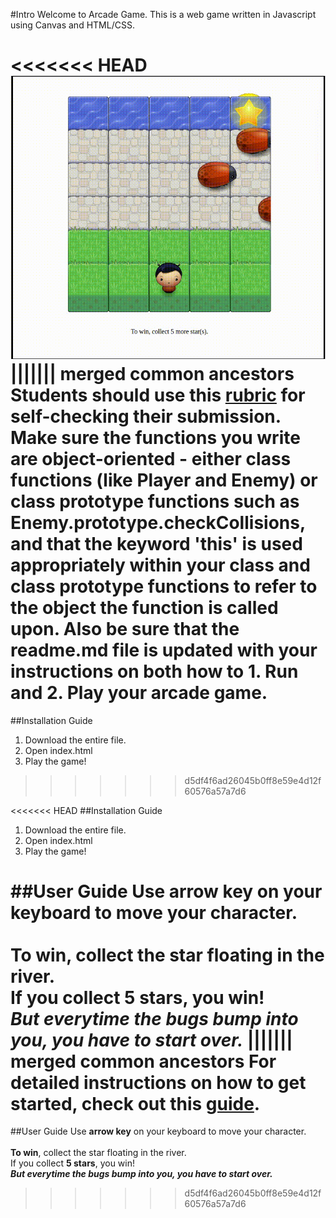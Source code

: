 #Intro
Welcome to Arcade Game.
This is a web game written in Javascript using Canvas and HTML/CSS. 

<<<<<<< HEAD
![movie-1.gif](movie-1.gif)
||||||| merged common ancestors
Students should use this [rubric](https://review.udacity.com/#!/projects/2696458597/rubric) for self-checking their submission. Make sure the functions you write are **object-oriented** - either class functions (like Player and Enemy) or class prototype functions such as Enemy.prototype.checkCollisions, and that the keyword 'this' is used appropriately within your class and class prototype functions to refer to the object the function is called upon. Also be sure that the **readme.md** file is updated with your instructions on both how to 1. Run and 2. Play your arcade game.
=======
##Installation Guide
1. Download the entire file.
2. Open index.html
3. Play the game!
>>>>>>> d5df4f6ad26045b0ff8e59e4d12f60576a57a7d6

<<<<<<< HEAD
##Installation Guide
1. Download the entire file.
2. Open index.html
3. Play the game!

##User Guide
 Use **arrow key** on your keyboard to move your character.
 <br /><br />
 **To win**, collect the star floating in the river. <br />
 If you collect **5 stars**, you win! <br />
 _**But everytime the bugs bump into you, you have to start over.**_
||||||| merged common ancestors
For detailed instructions on how to get started, check out this [guide](https://docs.google.com/document/d/1v01aScPjSWCCWQLIpFqvg3-vXLH2e8_SZQKC8jNO0Dc/pub?embedded=true).
=======
##User Guide
 Use **arrow key** on your keyboard to move your character.
 <br /><br />
 **To win**, collect the star floating in the river. <br />
 If you collect **5 stars**, you win! <br />
 _**But everytime the bugs bump into you, you have to start over.**_
>>>>>>> d5df4f6ad26045b0ff8e59e4d12f60576a57a7d6

